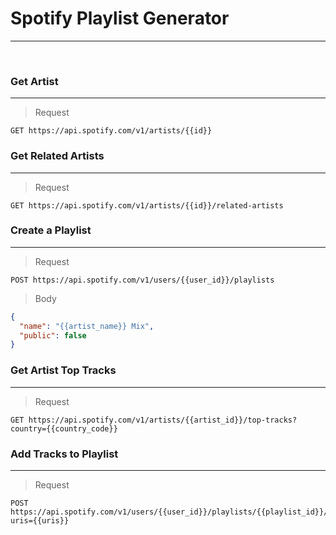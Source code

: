 # Spotify Playlist Generator

---

<br>

### Get Artist

---
> Request

```
GET https://api.spotify.com/v1/artists/{{id}}
```

### Get Related Artists

---
> Request

```
GET https://api.spotify.com/v1/artists/{{id}}/related-artists
```

### Create a Playlist

---
> Request

```
POST https://api.spotify.com/v1/users/{{user_id}}/playlists
```


> Body

```json
{
  "name": "{{artist_name}} Mix",
  "public": false
}
```

### Get Artist Top Tracks

---
> Request

```
GET https://api.spotify.com/v1/artists/{{artist_id}}/top-tracks?country={{country_code}}
```

### Add Tracks to Playlist

---
> Request

```
POST https://api.spotify.com/v1/users/{{user_id}}/playlists/{{playlist_id}}/tracks?uris={{uris}}
```

